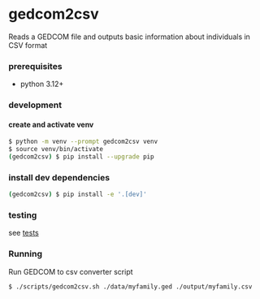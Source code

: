 # gedcom2csv

Reads a GEDCOM file and outputs basic information about individuals in CSV format

### prerequisites
 * python 3.12+


### development

#### create and activate venv
```bash
$ python -m venv --prompt gedcom2csv venv
$ source venv/bin/activate
(gedcom2csv) $ pip install --upgrade pip
```

### install dev dependencies
```bash
(gedcom2csv) $ pip install -e '.[dev]'
```

### testing

see [tests](gedcom2csv/tests/README.md)

### Running

Run GEDCOM to csv converter script

```bash
$ ./scripts/gedcom2csv.sh ./data/myfamily.ged ./output/myfamily.csv
```
